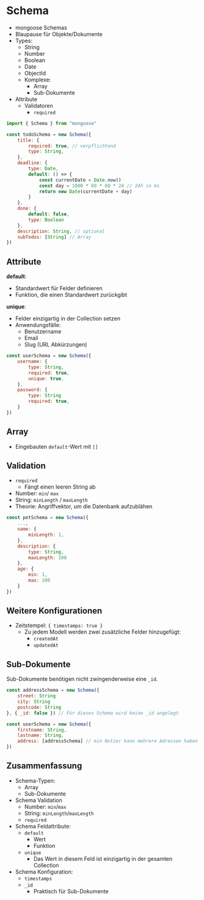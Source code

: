 # Schema

- mongoose Schemas
- Blaupause für Objekte/Dokumente
- Types:
  - String
  - Number
  - Boolean
  - Date
  - ObjectId
  - Komplexe:
    - Array
    - Sub-Dokumente
- Attribute
  - Validatoren
    - `required`

```js
import { Schema } from "mongoose"

const todoSchema = new Schema({
    title: {
        required: true, // verpflichtend
        type: String,
    },
    deadline: {
        type: Date,
        default: () => {
            const currentDate = Date.now()
            const day = 1000 * 60 * 60 * 24 // 24h in ms
            return new Date(currentDate + day)
        }
    },
    done: {
        default: false,
        type: Boolean
    },
    description: String, // optional
    subTodos: [String] // Array
})
```

## Attribute

**default**:

- Standardwert für Felder definieren
- Funktion, die einen Standardwert zurückgibt

**unique**:

- Felder einzigartig in der Collection setzen
- Anwendungsfälle:
  - Benutzername
  - Email
  - Slug (URL Abkürzungen)

```js
const userSchema = new Schema({
    username: {
        type: String,
        required: true,
        unique: true,
    },
    password: {
        type: String
        required: true,
    }
})
```

## Array

- Eingebauten `default`-Wert mit `[]`

## Validation

- `required`
  - Fängt einen leeren String ab
- Number: `min`/ `max`
- String: `minLength` / `maxLength`
- Theorie: Angriffvektor, um die Datenbank aufzublähen

```js
const petSchema = new Schema({
    ...,
    name: {
        minLength: 1,
    },
    description: {
        type: String,
        maxLength: 200
    },
    age: {
        min: 1,
        max: 200
    }
})
```

## Weitere Konfigurationen

- Zeitstempel: `{ timestamps: true }`
  - Zu jedem Modell werden zwei zusätzliche Felder hinzugefügt:
    - `createdAt`
    - `updatedAt`

## Sub-Dokumente

Sub-Dokumente benötigen nicht zwingenderweise eine `_id`.

```js
const addressSchema = new Schema({
    street: String
    city: String
    postcode: String
}, { _id: false }) // Für dieses Schema wird keine _id angelegt

const userSchema = new Schema({
    firstname: String,
    lastname: String,
    address: [addressSchema] // ein Nutzer kann mehrere Adressen haben
})
```

## Zusammenfassung

- Schema-Typen:
  - Array
  - Sub-Dokumente
- Schema Validation
  - Number: `min`/`max`
  - String: `minLength`/`maxLength`
  - `required`
- Schema Feldattribute:
  - `default`
    - Wert
    - Funktion
  - `unique`
    - Das Wert in diesem Feld ist einzigartig in der gesamten Collection
- Schema Konfiguration:
  - `timestamps`
  - `_id`
    - Praktisch für Sub-Dokumente
